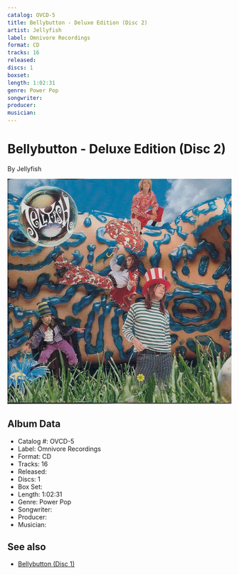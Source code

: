 ```yaml
---
catalog: OVCD-5
title: Bellybutton - Deluxe Edition (Disc 2)
artist: Jellyfish
label: Omnivore Recordings
format: CD
tracks: 16
released: 
discs: 1
boxset: 
length: 1:02:31
genre: Power Pop
songwriter: 
producer: 
musician: 
---
```


# Bellybutton - Deluxe Edition (Disc 2)

By Jellyfish

![](../../assets/cdcovers/Jellyfish-Bellybutton-Deluxe_Edition.png)

## Album Data

- Catalog #: OVCD-5
- Label: Omnivore Recordings
- Format: CD
- Tracks: 16
- Released: 
- Discs: 1
- Box Set: 
- Length: 1:02:31
- Genre: Power Pop
- Songwriter: 
- Producer: 
- Musician: 


## See also

- [Bellybutton (Disc 1)](Bellybutton_Disc_1.md)
